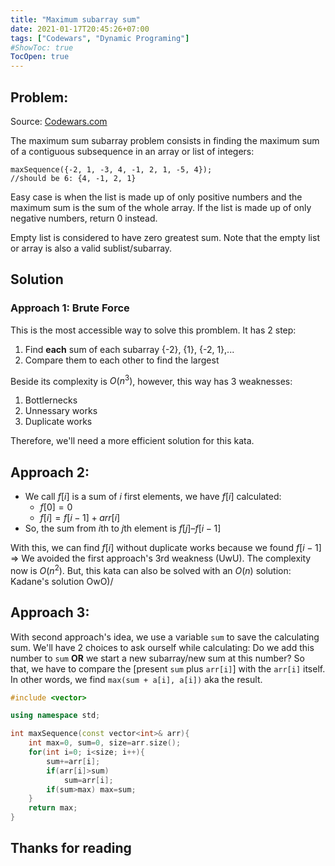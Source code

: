 ```yaml
---
title: "Maximum subarray sum"
date: 2021-01-17T20:45:26+07:00
tags: ["Codewars", "Dynamic Programing"]
#ShowToc: true
TocOpen: true
---
```


## Problem:
Source: [Codewars.com](https://www.codewars.com/kata/54521e9ec8e60bc4de000d6c)

The maximum sum subarray problem consists in finding the maximum sum of a contiguous subsequence in an array or list of integers:
```
maxSequence({-2, 1, -3, 4, -1, 2, 1, -5, 4});
//should be 6: {4, -1, 2, 1}
```
Easy case is when the list is made up of only positive numbers and the maximum sum is the sum of the whole array. If the list is made up of only negative numbers, return 0 instead.

Empty list is considered to have zero greatest sum. Note that the empty list or array is also a valid sublist/subarray.
## Solution
### Approach 1: Brute Force
This is the most accessible way to  solve this promblem. It has 2 step:
1. Find **each** sum of each subarray {-2}, {1}, {-2, 1},...
2. Compare them to each other to find the largest

Beside its complexity is $O(n^3)$, however, this way has 3 weaknesses:
1. Bottlernecks
2. Unnessary works
3. Duplicate works

Therefore, we'll need a more efficient solution for this kata.
## Approach 2:
- We call $f[i]$ is a sum of $i$ first elements, we have $f[i]$ calculated:
    - $f[0] = 0$
    - $f[i] = f[i-1] + arr[i]$
- So, the sum from $i$th to $j$th element is $f[j] – f[i-1]$

With this, we can find $f[i]$ without duplicate works because we found $f[i-1]$ => We avoided the first approach's 3rd weakness (UwU). The complexity now is $O(n^2)$. But, this kata can also be solved with an $O(n)$ solution: Kadane's solution OwO)/
## Approach 3:
With second approach's idea, we use a variable `sum` to save the calculating sum. We'll have 2 choices to ask ourself while calculating: Do we add this number to `sum` **OR** we start a new subarray/new sum at this number? So that, we have to compare the [present `sum` plus `arr[i]`] with the `arr[i]` itself. In other words, we find `max(sum + a[i], a[i])` aka the result.
```cpp
#include <vector>

using namespace std;

int maxSequence(const vector<int>& arr){
    int max=0, sum=0, size=arr.size();
    for(int i=0; i<size; i++){
        sum+=arr[i];
        if(arr[i]>sum)
            sum=arr[i];
        if(sum>max) max=sum;
    }
    return max;
}
```
## Thanks for reading